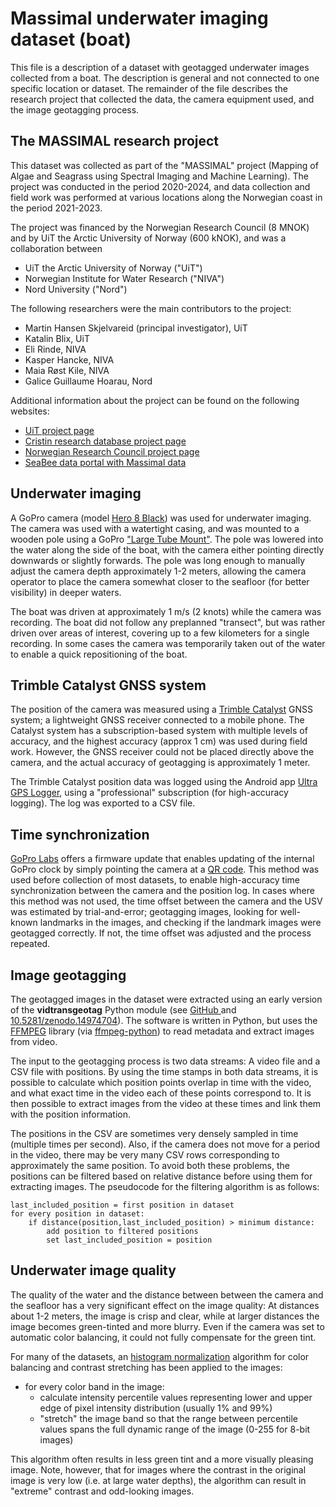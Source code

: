 # Massimal underwater imaging dataset (boat)
This file is a description of a dataset with geotagged underwater images collected from
a boat. The description is general and not connected to one specific location or
dataset. The remainder of the file describes the research project that collected the
data, the camera equipment used, and the image geotagging process.

## The MASSIMAL research project 
This dataset was collected as part of the "MASSIMAL" project (Mapping of Algae and
Seagrass using Spectral Imaging and Machine Learning). The project was conducted in the
period 2020-2024, and data collection and field work was performed at various locations
along the Norwegian coast in the period 2021-2023. 

The project was financed by the Norwegian Research Council (8 MNOK) and by UiT the
Arctic University of Norway (600 kNOK), and was a collaboration between 

- UiT the Arctic University of Norway ("UiT")
- Norwegian Institute for Water Research ("NIVA")
- Nord University ("Nord")

The following researchers were the main contributors to the project:

- Martin Hansen Skjelvareid (principal investigator), UiT
- Katalin Blix, UiT
- Eli Rinde, NIVA
- Kasper Hancke, NIVA
- Maia Røst Kile, NIVA
- Galice Guillaume Hoarau, Nord

Additional information about the project can be found on the following websites:
- [UiT project page](https://en.uit.no/project/massimal)
- [Cristin research database project
  page](https://app.cristin.no/projects/show.jsf?id=2054355)
- [Norwegian Research Council project
  page](https://prosjektbanken.forskningsradet.no/project/FORISS/301317)
- [SeaBee data portal with Massimal
  data](https://geonode.seabee.sigma2.no/catalogue/#/search?q=massimal&f=dataset)


## Underwater imaging
A GoPro camera (model [Hero 8 Black](https://en.wikipedia.org/wiki/GoPro#HERO8)) was
used for underwater imaging. The camera was used with a watertight casing, and was
mounted to a wooden pole using a GoPro ["Large Tube
Mount"](https://gopro.com/en/is/shop/mounts-accessories/large-tube-mount/AGTLM-001.html).
The pole was lowered into the water along the side of the boat, with the camera either
pointing directly downwards or slightly forwards. The pole was long enough to manually
adjust the camera depth approximately 1-2 meters, allowing the camera operator to place
the camera somewhat closer to the seafloor (for better visibility) in deeper waters.  

The boat was driven at approximately 1 m/s (2 knots) while the camera was recording. The
boat did not follow any preplanned "transect", but was rather driven over areas of
interest, covering up to a few kilometers for a single recording. In some cases the
camera was temporarily taken out of the water to enable a quick repositioning of the
boat. 

## Trimble Catalyst GNSS system
The position of the camera was measured using a [Trimble
Catalyst](https://geospatial.trimble.com/en/products/software/trimble-catalyst) GNSS
system; a lightweight GNSS receiver connected to a mobile phone. The Catalyst system has
a subscription-based system with multiple levels of accuracy, and the highest accuracy
(approx 1 cm) was used during field work. However, the GNSS receiver could not be placed
directly above the camera, and the actual accuracy of geotagging is approximately 1
meter. 

The Trimble Catalyst position data was logged using the Android app [Ultra GPS
Logger](https://play.google.com/store/apps/details?id=com.flashlight.ultra.gps.logger),
using a "professional" subscription (for high-accuracy logging). The log was exported to
a CSV file. 

## Time synchronization
[GoPro Labs](https://github.com/gopro/labs) offers a firmware update that enables
updating of the internal GoPro clock by simply pointing the camera at a [QR
code](https://gopro.github.io/labs/control/precisiontime/). This method was used before
collection of most datasets, to enable high-accuracy time synchronization between the
camera and the position log. In cases where this method was not used, the time offset
between the camera and the USV was estimated by trial-and-error; geotagging images,
looking for well-known landmarks in the images, and checking if the landmark images
were geotagged correctly. If not, the time offset was adjusted and the process repeated.    

## Image geotagging
The geotagged images in the dataset were extracted using an early version of the
**vidtransgeotag** Python module (see [GitHub
](https://github.com/mh-skjelvareid/vidtransgeotag) and
[10.5281/zenodo.14974704](https://doi.org/10.5281/zenodo.14974704)). The software is
written in Python, but uses the [FFMPEG](https://www.ffmpeg.org/) library (via
[ffmpeg-python](https://github.com/kkroening/ffmpeg-python)) to read metadata and
extract images from video. 

The input to the geotagging process is two data streams: A video file and a CSV file
with positions. By using the time stamps in both data streams, it is possible to
calculate which position points overlap in time with the video, and what exact time in
the video each of these points correspond to. It is then possible to extract images from
the video at these times and link them with the position information.

The positions in the CSV are sometimes very densely sampled in time (multiple times per
second). Also, if the camera does not move for a period in the video, there may be very
many CSV rows corresponding to approximately the same position. To avoid both these
problems, the positions can be filtered based on relative distance before using them for
extracting images. The pseudocode for the filtering algorithm is as follows:

    last_included_position = first position in dataset
    for every position in dataset:
        if distance(position,last_included_position) > minimum distance:
            add position to filtered positions
            set last_included_position = position


## Underwater image quality
The quality of the water and the distance between between the camera and the seafloor
has a very significant effect on the image quality: At distances about 1-2 meters, the
image is crisp and clear, while at larger distances the image becomes green-tinted and
more blurry. Even if the camera was set to automatic color balancing, it could not fully
compensate for the green tint. 

For many of the datasets, an [histogram
normalization](https://en.wikipedia.org/wiki/Normalization_(image_processing)) algorithm
for color balancing and contrast stretching has been applied to the images:

- for every color band in the image:
    - calculate intensity percentile values representing lower and upper edge of pixel
      intensity distribution (usually 1% and 99%)
    - "stretch" the image band so that the range between percentile values spans the
      full dynamic range of the image (0-255 for 8-bit images) 

This algorithm often results in less green tint and a more visually pleasing image.
Note, however, that for images where the contrast in the original image is very low
(i.e. at large water depths), the algorithm can result in "extreme" contrast and
odd-looking images. 
